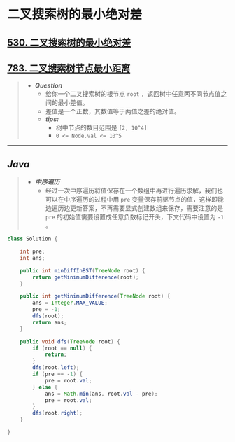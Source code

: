 # 二叉搜索树的最小绝对差

## [530. 二叉搜索树的最小绝对差](https://leetcode.cn/problems/minimum-absolute-difference-in-bst/)

## [783. 二叉搜索树节点最小距离](https://leetcode.cn/problems/minimum-distance-between-bst-nodes/)

> - ***Question***
>   - 给你一个二叉搜索树的根节点 `root` ，返回树中任意两不同节点值之间的最小差值。
>   - 差值是一个正数，其数值等于两值之差的绝对值。
>   - ***tips:***
>     - 树中节点的数目范围是 `[2, 10^4]`
>     - `0 <= Node.val <= 10^5`

---

## *Java*

> - ***中序遍历***
>   - 经过一次中序遍历将值保存在一个数组中再进行遍历求解，我们也可以在中序遍历的过程中用 `pre` 变量保存前驱节点的值，这样即能边遍历边更新答案，不再需要显式创建数组来保存，需要注意的是 `pre` 的初始值需要设置成任意负数标记开头，下文代码中设置为 `-1` 。

```java
class Solution {

    int pre;
    int ans;

    public int minDiffInBST(TreeNode root) {
        return getMinimumDifference(root);
    }

    public int getMinimumDifference(TreeNode root) {
        ans = Integer.MAX_VALUE;
        pre = -1;
        dfs(root);
        return ans;
    }

    public void dfs(TreeNode root) {
        if (root == null) {
            return;
        }
        dfs(root.left);
        if (pre == -1) {
            pre = root.val;
        } else {
            ans = Math.min(ans, root.val - pre);
            pre = root.val;
        }
        dfs(root.right);
    }

}
```
